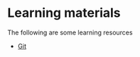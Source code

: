 # Learning materials
The following are some learning resources
- [Git](https://git-scm.com/book/en/v2)
